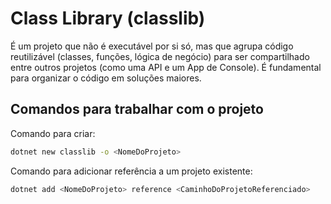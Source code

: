 # Class Library (classlib)

É um projeto que não é executável por si só, mas que agrupa código reutilizável (classes, funções, lógica de negócio) para ser compartilhado entre outros projetos (como uma API e um App de Console).
É fundamental para organizar o código em soluções maiores.

## Comandos para trabalhar com o projeto

Comando para criar:

```bash
dotnet new classlib -o <NomeDoProjeto>
```

Comando para adicionar referência a um projeto existente:

```bash
dotnet add <NomeDoProjeto> reference <CaminhoDoProjetoReferenciado>
```
